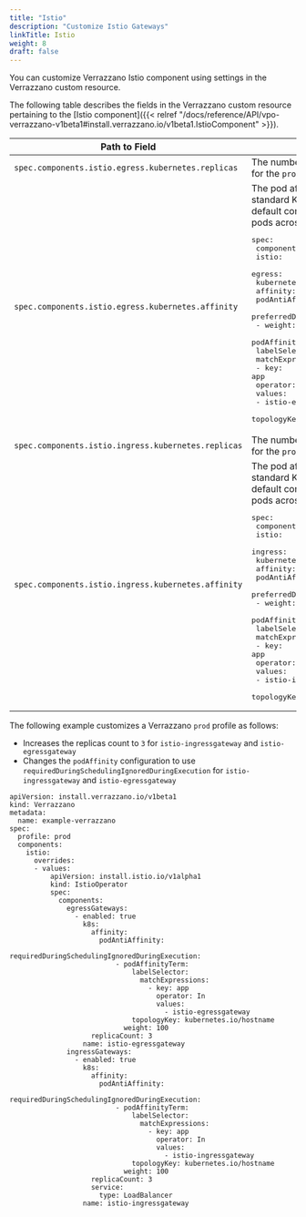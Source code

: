 ```yaml
---
title: "Istio"
description: "Customize Istio Gateways"
linkTitle: Istio
weight: 8
draft: false
---
```


You can customize Verrazzano Istio component using settings in the Verrazzano custom resource.

The following table describes the fields in the Verrazzano custom resource pertaining to the [Istio component]({{< relref "/docs/reference/API/vpo-verrazzano-v1beta1#install.verrazzano.io/v1beta1.IstioComponent" >}}).

| Path to Field                                       | Description |
| --- | --- |
| `spec.components.istio.egress.kubernetes.replicas`  | The number of pods to replicate.  The default is `2` for the `prod` profile and `1` for all other profiles. |
| `spec.components.istio.egress.kubernetes.affinity`  | The pod affinity definition expressed as a standard Kubernetes [affinity](https://kubernetes.io/docs/concepts/scheduling-eviction/assign-pod-node/#affinity-and-anti-affinity) definition.  The default configuration spreads the Istio gateway pods across the available nodes. <pre>spec:<br>  components:<br>    istio:<br>      egress:<br>        kubernetes:<br>          affinity:<br>            podAntiAffinity:<br>              preferredDuringSchedulingIgnoredDuringExecution:<br>                - weight: 100<br>                  podAffinityTerm:<br>                    labelSelector:<br>                      matchExpressions:<br>                        - key: app<br>                          operator: In<br>                          values:<br>                            - istio-egressgateway<br>                    topologyKey: kubernetes.io/hostname</pre>  |
| `spec.components.istio.ingress.kubernetes.replicas` | The number of pods to replicate.  The default is `2` for the `prod` profile and `1` for all other profiles. |
| `spec.components.istio.ingress.kubernetes.affinity` | The pod affinity definition expressed as a standard Kubernetes [affinity](https://kubernetes.io/docs/concepts/scheduling-eviction/assign-pod-node/#affinity-and-anti-affinity) definition.  The default configuration spreads the Istio gateway pods across the available nodes. <pre>spec:<br>  components:<br>    istio:<br>      ingress:<br>        kubernetes:<br>          affinity:<br>            podAntiAffinity:<br>              preferredDuringSchedulingIgnoredDuringExecution:<br>                - weight: 100<br>                  podAffinityTerm:<br>                    labelSelector:<br>                      matchExpressions:<br>                        - key: app<br>                          operator: In<br>                          values:<br>                            - istio-ingressgateway<br>                    topologyKey: kubernetes.io/hostname</pre> |

The following example customizes a Verrazzano `prod` profile as follows:
* Increases the replicas count to `3` for `istio-ingressgateway` and `istio-egressgateway`
* Changes the `podAffinity` configuration to use `requiredDuringSchedulingIgnoredDuringExecution` for `istio-ingressgateway` and `istio-egressgateway`

 ```
 apiVersion: install.verrazzano.io/v1beta1
 kind: Verrazzano
 metadata:
   name: example-verrazzano
 spec:
   profile: prod
   components:
     istio:
       overrides:
       - values:
           apiVersion: install.istio.io/v1alpha1
           kind: IstioOperator
           spec:
             components:
               egressGateways:
                 - enabled: true
                   k8s:
                     affinity:
                       podAntiAffinity:
                         requiredDuringSchedulingIgnoredDuringExecution:
                           - podAffinityTerm:
                               labelSelector:
                                 matchExpressions:
                                   - key: app
                                     operator: In
                                     values:
                                       - istio-egressgateway
                               topologyKey: kubernetes.io/hostname
                             weight: 100
                     replicaCount: 3
                   name: istio-egressgateway
               ingressGateways:
                 - enabled: true
                   k8s:
                     affinity:
                       podAntiAffinity:
                         requiredDuringSchedulingIgnoredDuringExecution:
                           - podAffinityTerm:
                               labelSelector:
                                 matchExpressions:
                                   - key: app
                                     operator: In
                                     values:
                                       - istio-ingressgateway
                               topologyKey: kubernetes.io/hostname
                             weight: 100
                     replicaCount: 3
                     service:
                       type: LoadBalancer
                   name: istio-ingressgateway
 ```
